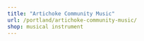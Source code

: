 ```yaml
---
title: "Artichoke Community Music"
url: /portland/artichoke-community-music/
shop: musical instrument
---
```

